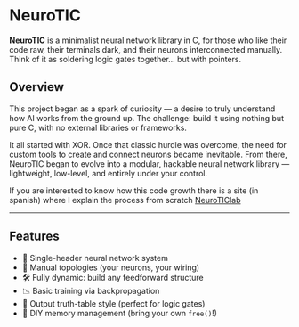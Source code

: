 # NeuroTIC

**NeuroTIC** is a minimalist neural network library in C, for those who like their code raw, their terminals dark, and their neurons interconnected manually. Think of it as soldering logic gates together... but with pointers.

## Overview

This project began as a spark of curiosity — a desire to truly understand how AI works from the ground up. The challenge: build it using nothing but pure C, with no external libraries or frameworks.

It all started with XOR. Once that classic hurdle was overcome, the need for custom tools to create and connect neurons became inevitable. From there, NeuroTIC began to evolve into a modular, hackable neural network library — lightweight, low-level, and entirely under your control.

If you are interested to know how this code growth there is a site (in spanish) where I explain the process from scratch [NeuroTIClab](https://neuroticlab.com)

---

## Features

- 🧠 Single-header neural network system
- 🔌 Manual topologies (your neurons, your wiring)
- 🛠️ Fully dynamic: build any feedforward structure
- 📉 Basic training via backpropagation
- 📜 Output truth-table style (perfect for logic gates)
- 🧽 DIY memory management (bring your own `free()`!)
